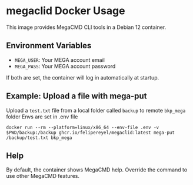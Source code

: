 # megaclid Docker Usage

This image provides MegaCMD CLI tools in a Debian 12 container.

## Environment Variables
- `MEGA_USER`: Your MEGA account email
- `MEGA_PASS`: Your MEGA account password

If both are set, the container will log in automatically at startup.

## Example: Upload a file with mega-put

Upload a `test.txt` file from a local folder called `backup` to remote `bkp_mega` folder
Envs are set in .env file

```fish
docker run --rm --platform=linux/x86_64 --env-file .env -v $PWD/backup:/backup ghcr.io/felipereyel/megaclid:latest mega-put /backup/test.txt bkp_mega
```

## Help

By default, the container shows MegaCMD help. Override the command to use other MegaCMD features.

